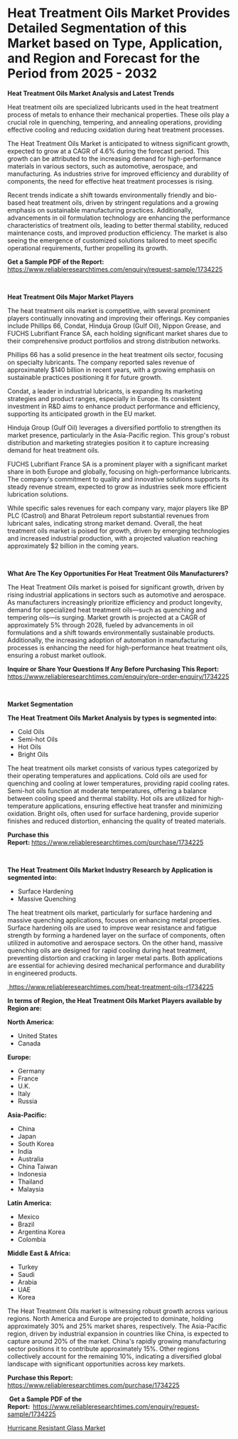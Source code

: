 <p><h1>Heat Treatment Oils Market Provides Detailed Segmentation of this Market based on Type, Application, and Region and Forecast for the Period from 2025 - 2032</h1></p><p><strong>Heat Treatment Oils Market Analysis and Latest Trends</strong></p>
<p><p>Heat treatment oils are specialized lubricants used in the heat treatment process of metals to enhance their mechanical properties. These oils play a crucial role in quenching, tempering, and annealing operations, providing effective cooling and reducing oxidation during heat treatment processes. </p><p>The Heat Treatment Oils Market is anticipated to witness significant growth, expected to grow at a CAGR of 4.6% during the forecast period. This growth can be attributed to the increasing demand for high-performance materials in various sectors, such as automotive, aerospace, and manufacturing. As industries strive for improved efficiency and durability of components, the need for effective heat treatment processes is rising.</p><p>Recent trends indicate a shift towards environmentally friendly and bio-based heat treatment oils, driven by stringent regulations and a growing emphasis on sustainable manufacturing practices. Additionally, advancements in oil formulation technology are enhancing the performance characteristics of treatment oils, leading to better thermal stability, reduced maintenance costs, and improved production efficiency. The market is also seeing the emergence of customized solutions tailored to meet specific operational requirements, further propelling its growth.</p></p>
<p><strong>Get a Sample PDF of the Report:&nbsp;</strong> <a href="https://www.reliableresearchtimes.com/enquiry/request-sample/1734225?utm_campaign=2006&utm_medium=2&utm_source=Github&utm_content=ia&utm_term=02042025&utm_id=heat-treatment-oils">https://www.reliableresearchtimes.com/enquiry/request-sample/1734225</a></p>
<p>&nbsp;</p>
<p><strong>Heat Treatment Oils Major Market Players</strong></p>
<p><p>The heat treatment oils market is competitive, with several prominent players continually innovating and improving their offerings. Key companies include Phillips 66, Condat, Hinduja Group (Gulf Oil), Nippon Grease, and FUCHS Lubrifiant France SA, each holding significant market shares due to their comprehensive product portfolios and strong distribution networks.</p><p>Phillips 66 has a solid presence in the heat treatment oils sector, focusing on specialty lubricants. The company reported sales revenue of approximately $140 billion in recent years, with a growing emphasis on sustainable practices positioning it for future growth.</p><p>Condat, a leader in industrial lubricants, is expanding its marketing strategies and product ranges, especially in Europe. Its consistent investment in R&D aims to enhance product performance and efficiency, supporting its anticipated growth in the EU market.</p><p>Hinduja Group (Gulf Oil) leverages a diversified portfolio to strengthen its market presence, particularly in the Asia-Pacific region. This group's robust distribution and marketing strategies position it to capture increasing demand for heat treatment oils.</p><p>FUCHS Lubrifiant France SA is a prominent player with a significant market share in both Europe and globally, focusing on high-performance lubricants. The company's commitment to quality and innovative solutions supports its steady revenue stream, expected to grow as industries seek more efficient lubrication solutions.</p><p>While specific sales revenues for each company vary, major players like BP PLC (Castrol) and Bharat Petroleum report substantial revenues from lubricant sales, indicating strong market demand. Overall, the heat treatment oils market is poised for growth, driven by emerging technologies and increased industrial production, with a projected valuation reaching approximately $2 billion in the coming years.</p></p>
<p>&nbsp;</p>
<p><strong>What Are The Key Opportunities For Heat Treatment Oils Manufacturers?</strong></p>
<p><p>The Heat Treatment Oils market is poised for significant growth, driven by rising industrial applications in sectors such as automotive and aerospace. As manufacturers increasingly prioritize efficiency and product longevity, demand for specialized heat treatment oils—such as quenching and tempering oils—is surging. Market growth is projected at a CAGR of approximately 5% through 2028, fueled by advancements in oil formulations and a shift towards environmentally sustainable products. Additionally, the increasing adoption of automation in manufacturing processes is enhancing the need for high-performance heat treatment oils, ensuring a robust market outlook.</p></p>
<p><strong>Inquire or Share Your Questions If Any Before Purchasing This Report:</strong> <a href="https://www.reliableresearchtimes.com/enquiry/pre-order-enquiry/1734225?utm_campaign=2006&utm_medium=2&utm_source=Github&utm_content=ia&utm_term=02042025&utm_id=heat-treatment-oils">https://www.reliableresearchtimes.com/enquiry/pre-order-enquiry/1734225</a></p>
<p>&nbsp;</p>
<p><strong>Market Segmentation</strong></p>
<p><strong>The Heat Treatment Oils Market Analysis by types is segmented into:</strong></p>
<p><ul><li>Cold Oils</li><li>Semi-hot Oils</li><li>Hot Oils</li><li>Bright Oils</li></ul></p>
<p><p>The heat treatment oils market consists of various types categorized by their operating temperatures and applications. Cold oils are used for quenching and cooling at lower temperatures, providing rapid cooling rates. Semi-hot oils function at moderate temperatures, offering a balance between cooling speed and thermal stability. Hot oils are utilized for high-temperature applications, ensuring effective heat transfer and minimizing oxidation. Bright oils, often used for surface hardening, provide superior finishes and reduced distortion, enhancing the quality of treated materials.</p></p>
<p><strong>Purchase this Report:&nbsp;</strong><a href="https://www.reliableresearchtimes.com/purchase/1734225?utm_campaign=2006&utm_medium=2&utm_source=Github&utm_content=ia&utm_term=02042025&utm_id=heat-treatment-oils">https://www.reliableresearchtimes.com/purchase/1734225</a></p>
<p>&nbsp;</p>
<p><strong>The Heat Treatment Oils Market Industry Research by Application is segmented into:</strong></p>
<p><ul><li>Surface Hardening</li><li>Massive Quenching</li></ul></p>
<p><p>The heat treatment oils market, particularly for surface hardening and massive quenching applications, focuses on enhancing metal properties. Surface hardening oils are used to improve wear resistance and fatigue strength by forming a hardened layer on the surface of components, often utilized in automotive and aerospace sectors. On the other hand, massive quenching oils are designed for rapid cooling during heat treatment, preventing distortion and cracking in larger metal parts. Both applications are essential for achieving desired mechanical performance and durability in engineered products.</p></p>
<p><a href="https://www.reliableresearchtimes.com/heat-treatment-oils-r1734225?utm_campaign=2006&utm_medium=2&utm_source=Github&utm_content=ia&utm_term=02042025&utm_id=heat-treatment-oils">&nbsp;https://www.reliableresearchtimes.com/heat-treatment-oils-r1734225</a></p>
<p><strong>In terms of Region, the Heat Treatment Oils Market Players available by Region are:</strong></p>
<p>
    <p> <strong> North America: </strong>
        <ul>
            <li>United States</li>
            <li>Canada</li>
        </ul>
        </p> 
    <p> <strong> Europe: </strong>
        <ul>
            <li>Germany</li>
            <li>France</li>
            <li>U.K.</li>
            <li>Italy</li>
            <li>Russia</li>
        </ul>
        </p> 
    <p> <strong> Asia-Pacific: </strong>
        <ul>
            <li>China</li>
            <li>Japan</li>
            <li>South Korea</li>
            <li>India</li>
            <li>Australia</li>
            <li>China Taiwan</li>
            <li>Indonesia</li>
            <li>Thailand</li>
            <li>Malaysia</li>
        </ul>
        </p> 
    <p> <strong> Latin America: </strong>
        <ul>
            <li>Mexico</li>
            <li>Brazil</li>
            <li>Argentina Korea</li>
            <li>Colombia</li>
        </ul>
        </p> 
    <p> <strong> Middle East & Africa: </strong>
        <ul>
            <li>Turkey</li>
            <li>Saudi</li>
            <li>Arabia</li>
            <li>UAE</li>
            <li>Korea</li>
        </ul>
    </p>
    </p>
<p><p>The Heat Treatment Oils market is witnessing robust growth across various regions. North America and Europe are projected to dominate, holding approximately 30% and 25% market shares, respectively. The Asia-Pacific region, driven by industrial expansion in countries like China, is expected to capture around 20% of the market. China's rapidly growing manufacturing sector positions it to contribute approximately 15%. Other regions collectively account for the remaining 10%, indicating a diversified global landscape with significant opportunities across key markets.</p></p>
<p><strong>Purchase this Report: </strong><a href="https://www.reliableresearchtimes.com/purchase/1734225?utm_campaign=2006&utm_medium=2&utm_source=Github&utm_content=ia&utm_term=02042025&utm_id=heat-treatment-oils">https://www.reliableresearchtimes.com/purchase/1734225</a></p>
<p>&nbsp;<strong>Get a Sample PDF of the Report:&nbsp;&nbsp;</strong><a href="https://www.reliableresearchtimes.com/enquiry/request-sample/1734225?utm_campaign=2006&utm_medium=2&utm_source=Github&utm_content=ia&utm_term=02042025&utm_id=heat-treatment-oils">https://www.reliableresearchtimes.com/enquiry/request-sample/1734225</a></p>
<p><strong></strong></p>
<p><p><a href="https://github.com/bmorecock/Market-Research-Report-List-6/blob/main/hurricane-resistant-glass-market.md?utm_campaign=2006&utm_medium=2&utm_source=Github&utm_content=ia&utm_term=02042025&utm_id=heat-treatment-oils">Hurricane Resistant Glass Market</a></p></p>